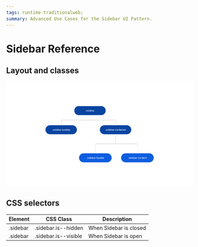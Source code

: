 ```yaml
---
tags: runtime-traditionalweb; 
summary: Advanced Use Cases for the Sidebar UI Pattern.
---
```


# Sidebar Reference

## Layout and classes

![](<images/sidebar-3-diag.png>)

## CSS selectors

| **Element** |  **CSS Class** |  **Description**  |
| --- | --- | --- |
| .sidebar | .sidebar.is--hidden |  When Sidebar is closed  |
| .sidebar | .sidebar.is--visible |  When Sidebar is open  |
